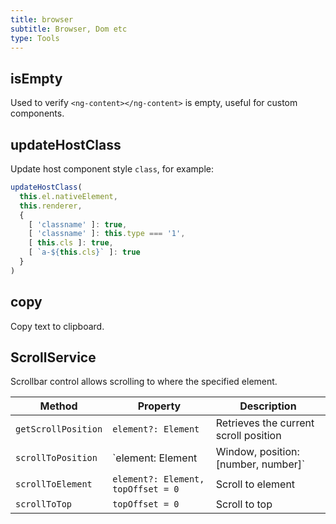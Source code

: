 ```yaml
---
title: browser
subtitle: Browser, Dom etc
type: Tools
---
```


## isEmpty

Used to verify `<ng-content></ng-content>` is empty, useful for custom components.

## updateHostClass

Update host component style `class`, for example:

```ts
updateHostClass(
  this.el.nativeElement,
  this.renderer,
  {
    [ 'classname' ]: true,
    [ 'classname' ]: this.type === '1',
    [ this.cls ]: true,
    [ `a-${this.cls}` ]: true
  }
)
```

## copy

Copy text to clipboard.

## ScrollService

Scrollbar control allows scrolling to where the specified element.

| Method | Property | Description |
|--------|----------|-------------|
| `getScrollPosition` | `element?: Element` | Retrieves the current scroll position |
| `scrollToPosition` | `element: Element | Window, position: [number, number]` | Sets the scroll position |
| `scrollToElement` | `element?: Element, topOffset = 0` | Scroll to element |
| `scrollToTop` | `topOffset = 0` | Scroll to top |
